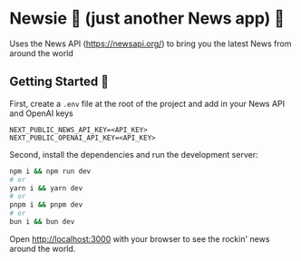 # Newsie 📰 (just another News app) 🤘

Uses the News API (https://newsapi.org/) to bring you the latest News from around the world

## Getting Started 🚀

First, create a `.env` file at the root of the project and add in your News API and OpenAI keys
```
NEXT_PUBLIC_NEWS_API_KEY=<API_KEY>
NEXT_PUBLIC_OPENAI_API_KEY=<API_KEY>
```
Second, install the dependencies and run the development server:

```bash
npm i && npm run dev
# or
yarn i && yarn dev
# or
pnpm i && pnpm dev
# or
bun i && bun dev
```

Open [http://localhost:3000](http://localhost:3000) with your browser to see the rockin' news around the world.
